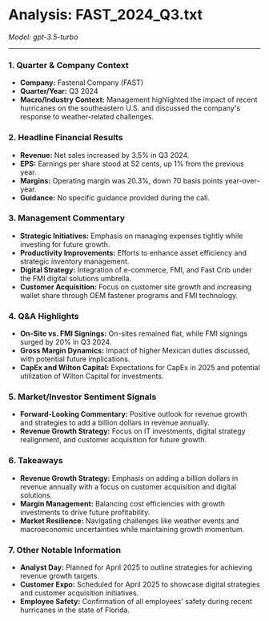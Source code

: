 # Analysis: FAST_2024_Q3.txt

*Model: gpt-3.5-turbo*

---

### 1. Quarter & Company Context
- **Company:** Fastenal Company (FAST)
- **Quarter/Year:** Q3 2024
- **Macro/Industry Context:** Management highlighted the impact of recent hurricanes on the southeastern U.S. and discussed the company's response to weather-related challenges.

### 2. Headline Financial Results
- **Revenue:** Net sales increased by 3.5% in Q3 2024.
- **EPS:** Earnings per share stood at 52 cents, up 1% from the previous year.
- **Margins:** Operating margin was 20.3%, down 70 basis points year-over-year.
- **Guidance:** No specific guidance provided during the call.

### 3. Management Commentary
- **Strategic Initiatives:** Emphasis on managing expenses tightly while investing for future growth.
- **Productivity Improvements:** Efforts to enhance asset efficiency and strategic inventory management.
- **Digital Strategy:** Integration of e-commerce, FMI, and Fast Crib under the FMI digital solutions umbrella.
- **Customer Acquisition:** Focus on customer site growth and increasing wallet share through OEM fastener programs and FMI technology.

### 4. Q&A Highlights
- **On-Site vs. FMI Signings:** On-sites remained flat, while FMI signings surged by 20% in Q3 2024.
- **Gross Margin Dynamics:** Impact of higher Mexican duties discussed, with potential future implications.
- **CapEx and Wilton Capital:** Expectations for CapEx in 2025 and potential utilization of Wilton Capital for investments.

### 5. Market/Investor Sentiment Signals
- **Forward-Looking Commentary:** Positive outlook for revenue growth and strategies to add a billion dollars in revenue annually.
- **Revenue Growth Strategy:** Focus on IT investments, digital strategy realignment, and customer acquisition for future growth.

### 6. Takeaways
- **Revenue Growth Strategy:** Emphasis on adding a billion dollars in revenue annually with a focus on customer acquisition and digital solutions.
- **Margin Management:** Balancing cost efficiencies with growth investments to drive future profitability.
- **Market Resilience:** Navigating challenges like weather events and macroeconomic uncertainties while maintaining growth momentum.

### 7. Other Notable Information
- **Analyst Day:** Planned for April 2025 to outline strategies for achieving revenue growth targets.
- **Customer Expo:** Scheduled for April 2025 to showcase digital strategies and customer acquisition initiatives.
- **Employee Safety:** Confirmation of all employees' safety during recent hurricanes in the state of Florida.
